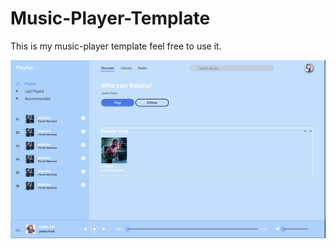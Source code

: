 # Music-Player-Template
This is my music-player template feel free to use it.

![Music-Player-Template](images/img.png)